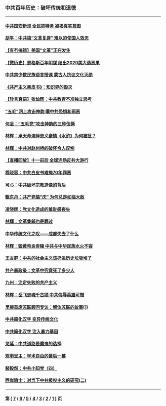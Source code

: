 ### 中共百年历史：破坏传统和道德
---
#### [中共国安新规 全民抓特务 被揭真实意图](../../pages/nf1176114/n12911615.md?05092113) 
#### [胡平：中共搞“文革复辟” 难以迫使国人效忠](../../pages/nf1176114/n12905760.md?05092113) 
#### [【有冇搞错】美国“文革”正在发生](../../pages/nf1176114/n12650309.md?05092113) 
#### [【微历史】恩格斯百年阴谋 结出2020美大选恶果](../../pages/nf1176114/n12597490.md?05092113) 
#### [中共禁少数民族语言授课 蒙古人抗议文化灭绝](../../pages/nf1176114/n12362711.md?05092113) 
#### [《共产主义黑皮书》：知识界的毁灭](../../pages/nf1176114/n12198436.md?05092113) 
#### [【珍言真语】张灿辉：中共教育不准独立思考](../../pages/nf1176114/n12116869.md?05092113) 
#### [“五毛”网上攻击神韵 曝中共恐惧和邪恶](../../pages/nf1176114/n11676030.md?05092113) 
#### [何坚：“五毛党”攻击神韵的三种伎俩](../../pages/nf1176114/n11676839.md?05092113) 
#### [林辉：承天命演绎忠义豪情《水浒》为何被批？](../../pages/nf1176114/n11660999.md?05092113) 
#### [林辉：中共对赵州桥的破坏令人叹惋](../../pages/nf1176114/n11622063.md?05092113) 
#### [【直播回放】十一前后 全球连场反共大游行](../../pages/nf1176114/n11544233.md?05092113) 
#### [程晓容：中共白皮书难掩70年罪恶](../../pages/nf1176114/n11552335.md?05092113) 
#### [可心：中共破坏宗教造像的背后](../../pages/nf1176114/n11518358.md?05092113) 
#### [甄东舟：共产党搞“庆” 为何总是如临大敌](../../pages/nf1176114/n11509183.md?05092113) 
#### [凌晓辉：党文化造成的羞耻感丧失](../../pages/nf1176114/n11485526.md?05092113) 
#### [林辉：文革集邮也是罪过](../../pages/nf1176114/n11362608.md?05092113) 
#### [中华传统文化之叹——成都失去了什么](../../pages/nf1176114/n11092294.md?05092113) 
#### [林辉：毁黄帝炎帝陵 中共与中华民族水火不容](../../pages/nf1176114/n11061288.md?05092113) 
#### [王友群：中共的社会主义该扔进历史垃圾堆了](../../pages/nf1176114/n11038771.md?05092113) 
#### [共产暴政录：文革中究竟死了多少人](../../pages/nf1176114/n11000879.md?05092113) 
#### [九州：注定失败的共产主义](../../pages/nf1176114/n10995753.md?05092113) 
#### [林辉：岳飞忠魂千古颂 中共侮辱英雄可憎](../../pages/nf1176114/n10990583.md?05092113) 
#### [里根首席苏联顾问专访：解体苏联的故事(1)](../../pages/nf1176114/n10927121.md?05092113) 
#### [中共简化汉字 变异传统文化](../../pages/nf1176114/n10885901.md?05092113) 
#### [中共简化汉字 注入暴力基因](../../pages/nf1176114/n10884662.md?05092113) 
#### [龙延：中共道路是魔鬼的选择](../../pages/nf1176114/n10902151.md?05092113) 
#### [观雨堂主：学术自由的最后一幕](../../pages/nf1176114/n10896282.md?05092113) 
#### [裴毅然：中共小知党（四）](../../pages/nf1176114/n10889466.md?05092113) 
#### [西岸隐士：对当下中共极权主义的研究(二)](../../pages/nf1176114/n10878756.md?05092113) 

---
#### 第 [ [7](./7.md?05092113) / [6](./6.md?05092113) / [5](./5.md?05092113) / [4](./4.md?05092113) / [3](./3.md?05092113) / [2](./2.md?05092113) / [1](./1.md?05092113) ] 页
